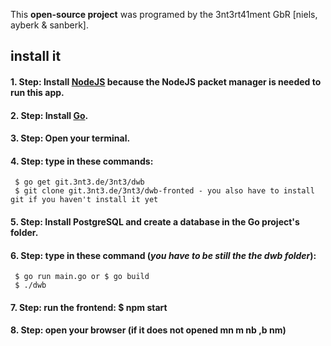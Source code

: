 This **open-source project** was programed by the 3nt3rt41ment GbR [niels, ayberk & sanberk].

## install it
#### 1. Step: Install [NodeJS](https://nodejs.org/en/) because the NodeJS packet manager is needed to run this app.

#### 2. Step: Install [Go](https://golang.org/).

#### 3. Step: Open your terminal.

#### 4. Step: type in these commands: 
     $ go get git.3nt3.de/3nt3/dwb
     $ git clone git.3nt3.de/3nt3/dwb-fronted - you also have to install git if you haven't install it yet

#### 5. Step: Install PostgreSQL and create a database in the Go project's folder.

#### 6. Step: type in these command (***you have to be still the the dwb folder***): 
     $ go run main.go or $ go build
     $ ./dwb

#### 7. Step: run the frontend: $ npm start

#### 8. Step: open your browser (if it does not opened  mn m nb ,b nm)